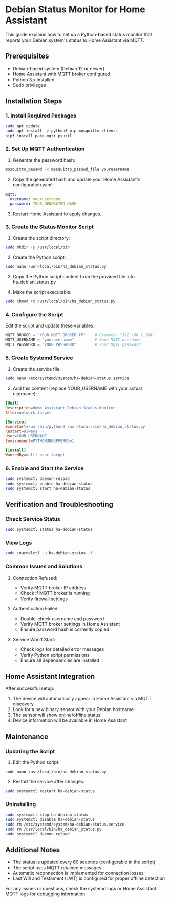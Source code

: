 # Debian Status Monitor for Home Assistant

This guide explains how to set up a Python-based status monitor that reports your Debian system's status to Home Assistant via MQTT.

## Prerequisites

- Debian-based system (Debian 12 or newer)
- Home Assistant with MQTT broker configured
- Python 3.x installed
- Sudo privileges

## Installation Steps

### 1. Install Required Packages

```bash
sudo apt update
sudo apt install -y python3-pip mosquitto-clients
pip3 install paho-mqtt psutil
```

### 2. Set Up MQTT Authentication

1. Generate the password hash:
```bash
mosquitto_passwd -c mosquitto_passwd_file yourusername
```

2. Copy the generated hash and update your Home Assistant's configuration.yaml:
```yaml
mqtt:
  username: yourusername
  password: YOUR_GENERATED_HASH
```

3. Restart Home Assistant to apply changes.

### 3. Create the Status Monitor Script

1. Create the script directory:
```bash
sudo mkdir -p /usr/local/bin
```

2. Create the Python script:
```bash
sudo nano /usr/local/bin/ha_debian_status.py
```

3. Copy the Python script content from the provided file into ha_debian_status.py

4. Make the script executable:
```bash
sudo chmod +x /usr/local/bin/ha_debian_status.py
```

### 4. Configure the Script

Edit the script and update these variables:
```python
MQTT_BROKER = "YOUR_MQTT_BROKER_IP"    # Example: "192.168.1.100"
MQTT_USERNAME = "yourusername"         # Your MQTT username
MQTT_PASSWORD = "YOUR_PASSWORD"        # Your MQTT password
```

### 5. Create Systemd Service

1. Create the service file:
```bash
sudo nano /etc/systemd/system/ha-debian-status.service
```

2. Add this content (replace YOUR_USERNAME with your actual username):
```ini
[Unit]
Description=Home Assistant Debian Status Monitor
After=network.target

[Service]
ExecStart=/usr/bin/python3 /usr/local/bin/ha_debian_status.py
Restart=always
User=YOUR_USERNAME
Environment=PYTHONUNBUFFERED=1

[Install]
WantedBy=multi-user.target
```

### 6. Enable and Start the Service

```bash
sudo systemctl daemon-reload
sudo systemctl enable ha-debian-status
sudo systemctl start ha-debian-status
```

## Verification and Troubleshooting

### Check Service Status
```bash
sudo systemctl status ha-debian-status
```

### View Logs
```bash
sudo journalctl -u ha-debian-status -f
```

### Common Issues and Solutions

1. Connection Refused:
   - Verify MQTT broker IP address
   - Check if MQTT broker is running
   - Verify firewall settings

2. Authentication Failed:
   - Double-check username and password
   - Verify MQTT broker settings in Home Assistant
   - Ensure password hash is correctly copied

3. Service Won't Start:
   - Check logs for detailed error messages
   - Verify Python script permissions
   - Ensure all dependencies are installed

## Home Assistant Integration

After successful setup:
1. The device will automatically appear in Home Assistant via MQTT discovery
2. Look for a new binary sensor with your Debian hostname
3. The sensor will show online/offline status
4. Device information will be available in Home Assistant

## Maintenance

### Updating the Script
1. Edit the Python script:
```bash
sudo nano /usr/local/bin/ha_debian_status.py
```

2. Restart the service after changes:
```bash
sudo systemctl restart ha-debian-status
```

### Uninstalling
```bash
sudo systemctl stop ha-debian-status
sudo systemctl disable ha-debian-status
sudo rm /etc/systemd/system/ha-debian-status.service
sudo rm /usr/local/bin/ha_debian_status.py
sudo systemctl daemon-reload
```

## Additional Notes

- The status is updated every 60 seconds (configurable in the script)
- The script uses MQTT retained messages
- Automatic reconnection is implemented for connection losses
- Last Will and Testament (LWT) is configured for proper offline detection

For any issues or questions, check the systemd logs or Home Assistant MQTT logs for debugging information.
